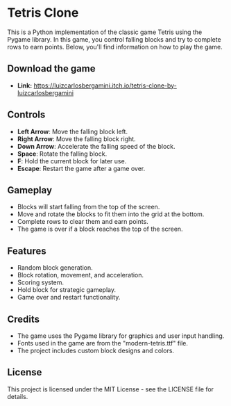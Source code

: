 # Tetris Clone

This is a Python implementation of the classic game Tetris using the Pygame library. In this game, you control falling blocks and try to complete rows to earn points. Below, you'll find information on how to play the game.

## Download the game

- **Link:** https://luizcarlosbergamini.itch.io/tetris-clone-by-luizcarlosbergamini

## Controls

- **Left Arrow**: Move the falling block left.
- **Right Arrow**: Move the falling block right.
- **Down Arrow**: Accelerate the falling speed of the block.
- **Space**: Rotate the falling block.
- **F**: Hold the current block for later use.
- **Escape**: Restart the game after a game over.

## Gameplay

- Blocks will start falling from the top of the screen.
- Move and rotate the blocks to fit them into the grid at the bottom.
- Complete rows to clear them and earn points.
- The game is over if a block reaches the top of the screen.

## Features

- Random block generation.
- Block rotation, movement, and acceleration.
- Scoring system.
- Hold block for strategic gameplay.
- Game over and restart functionality.

## Credits

- The game uses the Pygame library for graphics and user input handling.
- Fonts used in the game are from the "modern-tetris.ttf" file.
- The project includes custom block designs and colors.

## License

This project is licensed under the MIT License - see the LICENSE file for details.
